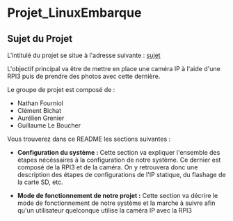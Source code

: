 # Projet_LinuxEmbarque

## Sujet du Projet

L'intitulé du projet se situe à l'adresse suivante : [sujet](Sujet_Projet_Camera.md)

L'objectif principal va être de mettre en place une caméra IP à l'aide d'une RPI3 puis de prendre des photos avec cette dernière.


Le groupe de projet est composé de :

* Nathan Fourniol
* Clément Bichat
* Aurélien Grenier
* Guillaume Le Boucher

Vous trouverez dans ce README les sections suivantes : 

- **Configuration du système :** Cette section va expliquer l'ensemble des étapes nécéssaires à la configuration de notre système. Ce dernier est composé de la RPI3 et de la caméra. On y retrouvera donc une description des étapes de configurations de l'IP statique, du flashage de la carte SD, etc.

- **Mode de fonctionnement de notre projet :** Cette section va décrire le mode de fonctionnement de notre système et la marche à suivre afin qu'un utilisateur quelconque utilise la caméra IP avec la RPI3


